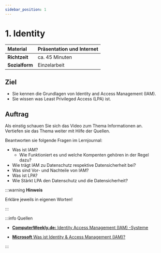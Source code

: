 ```yaml
---
sidebar_position: 1
---
```


# 1. Identity


| **Material**   | Präsentation und Internet                     |
| :------------- | :-------------------------------------------- |
| **Richtzeit**  | ca. 45 Minuten                                |
| **Sozialform** | Einzelarbeit                                  |

## Ziel

* Sie kennen die Grundlagen von  Identity and Access Management (IAM).
* Sie wissen was Least Privileged Access (LPA) ist.

<!---
## Video

[![IMAGE ALT TEXT HERE](https://via.placeholder.com/600x400)](https://www.youtube.com/watch?v=k1BneeJTDcU&ab_channel=boburnham)
--->


## Auftrag

Als einstig schauen Sie sich das Video zum Thema Informationen an. Vertiefen sie das Thema weiter mit Hilfe der Quellen.

Beantworten sie folgende Fragen im Lernjournal:

- Was ist IAM?
  - Wie Funktioniert es und welche Kompenten gehören in der Regel dazu?
- Wie trägt IAM zu Datenschutz respektive Datensicherheit bei?
- Was sind Vor- und Nachteile von IAM?
- Was ist LPA?
 - Wie Stärkt LPA den Datenschutz und die Datensicherheit?


:::warning **Hinweis**

Erkläre jeweils in eigenen Worten!

:::

:::info Quellen

- [**ComputerWeekly.de:** Identity Access Management (IAM) -Systeme](https://www.computerweekly.com/de/definition/Identity-Access-Management-IAM-Systeme)

- [**Microsoft** Was ist Identity & Access Management (IAM)?](https://www.microsoft.com/de-de/security/business/security-101/what-is-identity-access-management-iam)


:::